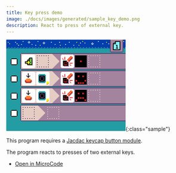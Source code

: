 ```yaml
---
title: Key press demo
image: ./docs/images/generated/sample_key_demo.png
description: React to press of external key.
---
```


![key press demo](../images/generated/sample_key_demo.png){:class="sample"}

This program requires a [Jacdac keycap button module](https://microsoft.github.io/jacdac-docs/devices/kittenbot/keycapbuttonv10/).

The program reacts to presses of two external keys.

-   [Open in MicroCode](/microcode/#eyJwcm9nZGVmIjp7IlAiOlt7IlIiOlt7IlMiOlsiUzEiXSwiQSI6WyJBNSJdLCJNIjpbIk0xNSgwMDAwMDAwMDAwMDAxMDAwMDAwMDAwMDAwKSJdfSx7IlMiOlsiUzIiXSwiQSI6WyJBNSJdLCJGIjpbIkY1Il0sIk0iOlsiTTE1KDAwMDAwMDEwMTAwMDAwMDEwMDAxMDExMTApIl19LHsiUyI6WyJTMiJdLCJBIjpbIkE1Il0sIkYiOlsiRjYiXSwiTSI6WyJNMTUoMDAwMDAwMTAxMDAwMDAwMDExMTAxMDAwMSkiXX0se31dfSx7IlIiOlt7fV19LHsiUiI6W3t9XX0seyJSIjpbe31dfSx7fV19LCJ2ZXJzaW9uIjoidjIuNC4yOCJ9)
